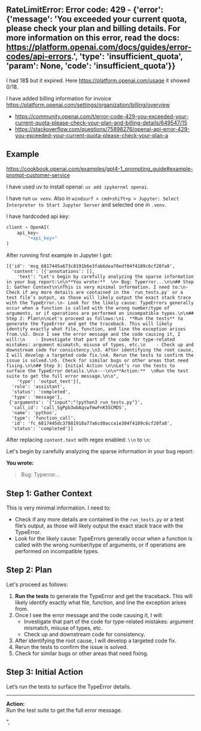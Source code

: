 ## RateLimitError: Error code: 429 - {'error': {'message': 'You exceeded your current quota, please check your plan and billing details. For more information on this error, read the docs: <https://platform.openai.com/docs/guides/error-codes/api-errors>.', 'type': 'insufficient_quota', 'param': None, 'code': 'insufficient_quota'}}

I had 18$ but it expired. Here https://platform.openai.com/usage it showed 0$/18$.

I have added billing information for invoice <https://platform.openai.com/settings/organization/billing/overview>

- <https://community.openai.com/t/error-code-429-you-exceeded-your-current-quota-please-check-your-plan-and-billing-details/649547/15>
- <https://stackoverflow.com/questions/75898276/openai-api-error-429-you-exceeded-your-current-quota-please-check-your-plan-a>

## Example

<https://cookbook.openai.com/examples/gpt4-1_prompting_guide#example-prompt-customer-service>

I have used uv to install openai: `uv add ipykernel openai`.

I have run `uv venv`. Also in `windsurf > cmd+shift+p > Jupyter: Select Interpreter to Start Jupyter Server` and selected one in `.venv`.

I have hardcoded api key:

```python
client = OpenAI(
    api_key=
        "<api_key>"
)
```

After running first example in Jupyter I got:

```
[{'id': 'msg_6817445a673c8191b6e3fab6dea70edf04f4189c6cf20fa8',
  'content': [{'annotations': [],
    'text': "Let's begin by carefully analyzing the sparse information in your bug report:\n\n**You wrote:**  \n> Bug: Typerror...\n\n## Step 1: Gather Context\n\nThis is very minimal information. I need to:\n- Check if any more details are contained in the `run_tests.py` or a test file’s output, as those will likely output the exact stack trace with the TypeError.\n- Look for the likely cause: TypeErrors generally occur when a function is called with the wrong number/type of arguments, or if operations are performed on incompatible types.\n\n## Step 2: Plan\n\nLet's proceed as follows:\n1. **Run the tests** to generate the TypeError and get the traceback. This will likely identify exactly what file, function, and line the exception arises from.\n2. Once I see the error message and the code causing it, I will:\n    - Investigate that part of the code for type-related mistakes: argument mismatch, misuse of types, etc.\n    - Check up and downstream code for consistency.\n3. After identifying the root cause, I will develop a targeted code fix.\n4. Rerun the tests to confirm the issue is solved.\n5. Check for similar bugs or other areas that need fixing.\n\n## Step 3: Initial Action \n\nLet’s run the tests to surface the TypeError details.\n\n---\n\n**Action:**  \nRun the test suite to get the full error message.\n\n",
    'type': 'output_text'}],
  'role': 'assistant',
  'status': 'completed',
  'type': 'message'},
 {'arguments': '{"input":"!python3 run_tests.py"}',
  'call_id': 'call_SgPpb3wbAqswfmwFnK5SCMDS',
  'name': 'python',
  'type': 'function_call',
  'id': 'fc_6817445dc37881918a77a6cd0acca1e304f4189c6cf20fa8',
  'status': 'completed'}]
```

After replacing `content.text` with regex enabled: `\\n` to `\n`:

Let's begin by carefully analyzing the sparse information in your bug report:

**You wrote:**  
> Bug: Typerror...

## Step 1: Gather Context

This is very minimal information. I need to:

- Check if any more details are contained in the `run_tests.py` or a test file’s output, as those will likely output the exact stack trace with the TypeError.
- Look for the likely cause: TypeErrors generally occur when a function is called with the wrong number/type of arguments, or if operations are performed on incompatible types.

## Step 2: Plan

Let's proceed as follows:

1. **Run the tests** to generate the TypeError and get the traceback. This will likely identify exactly what file, function, and line the exception arises from.
2. Once I see the error message and the code causing it, I will:
    - Investigate that part of the code for type-related mistakes: argument mismatch, misuse of types, etc.
    - Check up and downstream code for consistency.
3. After identifying the root cause, I will develop a targeted code fix.
4. Rerun the tests to confirm the issue is solved.
5. Check for similar bugs or other areas that need fixing.

## Step 3: Initial Action

Let’s run the tests to surface the TypeError details.

---

**Action:**  
Run the test suite to get the full error message.

",
